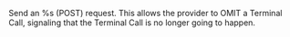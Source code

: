 Send an %s (POST) request. This allows the provider to OMIT a Terminal Call, signaling that the Terminal Call is no
longer going to happen.

